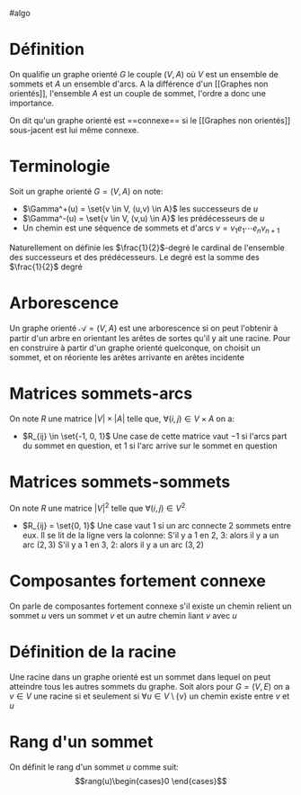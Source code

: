 #algo
# Définition
On qualifie un graphe orienté $G$ le couple $(V, A)$ où $V$ est un ensemble de sommets et $A$ un ensemble d'arcs. A la différence d'un [[Graphes non orientés]], l'ensemble $A$ est un couple de sommet, l'ordre a donc une importance.

On dit qu'un graphe orienté est ==connexe== si le [[Graphes non orientés]] sous-jacent est lui même connexe.

# Terminologie

Soit un graphe orienté $G = (V, A)$ on note:
- $\Gamma^+(u) = \set{v \in V, (u,v) \in A}$ les successeurs de $u$
- $\Gamma^-(u) = \set{v \in V, (v,u) \in A}$ les prédécesseurs de $u$
- Un chemin est une séquence de sommets et d'arcs $v = v_1e_1\cdots e_nv_{n+1}$ 

Naturellement on définie les $\frac{1}{2}$-degré le cardinal de l'ensemble des successeurs et des prédécesseurs. Le degré est la somme des $\frac{1}{2}$ degré

# Arborescence
Un graphe orienté $\mathcal{A} = (V, A)$ est une arborescence si on peut l'obtenir à partir d'un arbre en orientant les arêtes de sortes qu'il y ait une racine.
Pour en construire à partir d'un graphe orienté quelconque, on choisit un sommet, et on réoriente les arêtes arrivante en arêtes incidente

# Matrices sommets-arcs
On note $R$ une matrice $|V| \times |A|$ telle que, $\forall(i,j) \in V \times A$ on a:
- $R_{ij} \in \set{-1, 0, 1}$
Une case de cette matrice vaut $-1$ si l'arcs part du sommet en question, et $1$ si l'arc arrive sur le sommet en question

# Matrices sommets-sommets
On note $R$ une matrice $|V|^2$ telle que $\forall(i,j) \in V^2$
- $R_{ij} = \set{0, 1}$
Une case vaut 1 si un arc connecte 2 sommets entre eux. Il se lit de la ligne vers la colonne:
S'il y a 1 en 2, 3: alors il y a un arc $(2, 3)$
S'il y a 1 en 3, 2: alors il y a un arc $(3, 2)$

# Composantes fortement connexe
On parle de composantes fortement connexe s'il existe un chemin relient un sommet $u$ vers un sommet $v$ et un autre chemin liant $v$ avec $u$

# Définition de la racine
Une racine dans un graphe orienté est un sommet dans lequel on peut atteindre tous les autres sommets du graphe.
Soit alors pour $G = (V, E)$ on a $v \in V$ une racine si et seulement si  $\forall u \in V\setminus \{v\}$ un chemin existe entre $v$ et $u$

# Rang d'un sommet
On définit le rang d'un sommet $u$ comme suit:
$$rang(u)\begin{cases}0 \end{cases}$$